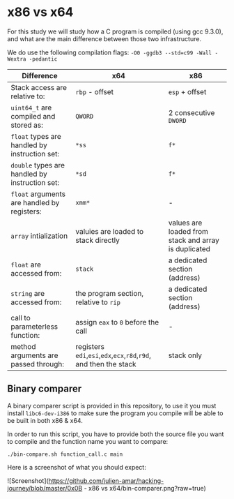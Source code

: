 # x86 vs x64

For this study we will study how a C program is compiled (using gcc 9.3.0), and what are the main difference between those two infrastructure.

We do use the following compilation flags: `-O0 -ggdb3 --std=c99 -Wall -Wextra -pedantic`

| Difference                                      | x64                                                               | x86                                                  |
| ----------------------------------------------- | ----------------------------------------------------------------- | ---------------------------------------------------- |
| Stack access are relative to:                   | `rbp` - offset                                                    | `esp` + offset                                       |
| `uint64_t` are compiled and stored as:          | `QWORD`                                                           | 2 consecutive `DWORD`                                |
| `float` types are handled by instruction set:   | `*ss`                                                             | `f*`                                                 |
| `double` types are handled by instruction set:  | `*sd`                                                             | `f*`                                                 |
| `float` arguments are handled by registers:     | `xmm*`                                                            | -                                                    |
| `array` intialization                           | valuies are loaded to stack directly                              | values are loaded from stack and array is duplicated |
| `float` are accessed from:                      | `stack`                                                           | a dedicated section (address)                        |
| `string` are accessed from:                     | the program section, relative to `rip`                            | a dedicated section (address)                        |
| call to parameterless function:                 | assign `eax` to `0` before the call                               | -                                                    |
| method arguments are passed through:            | registers `edi`,`esi`,`edx`,`ecx`,`r8d`,`r9d`, and then the stack | stack only                                           |

## Binary comparer

A binary comparer script is provided in this repository, to use it you must install `libc6-dev-i386` to make sure the program you compile will be able to be built in both x86 & x64.

In order to run this script, you have to provide both the source file you want to compile and the function name you want to compare:

`./bin-compare.sh function_call.c main`

Here is a screenshot of what you should expect:

![Screenshot](https://github.com/julien-amar/hacking-journey/blob/master/0x0B - x86 vs x64/bin-comparer.png?raw=true)